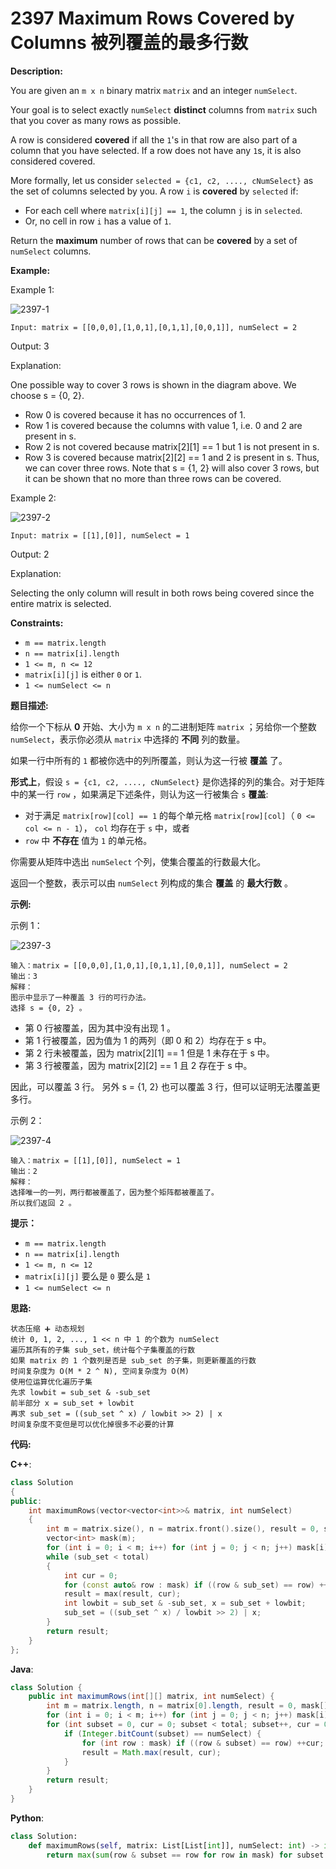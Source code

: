 # 2397 Maximum Rows Covered by Columns 被列覆盖的最多行数

__Description:__

You are given an `m x n` binary matrix `matrix` and an integer `numSelect`.

Your goal is to select exactly `numSelect` __distinct__ columns from `matrix` such that you cover as many rows as possible.

A row is considered __covered__ if all the `1`'s in that row are also part of a column that you have selected. If a row does not have any `1`s, it is also considered covered.

More formally, let us consider `selected = {c1, c2, ...., cNumSelect}` as the set of columns selected by you. A row `i` is __covered__ by `selected` if:

- For each cell where `matrix[i][j] == 1`, the column `j` is in `selected`.
- Or, no cell in row `i` has a value of `1`.

Return the __maximum__ number of rows that can be __covered__ by a set of `numSelect` columns.

__Example:__

Example 1:

![2397-1](https://assets.leetcode.com/uploads/2022/07/14/rowscovered.png)

```text
Input: matrix = [[0,0,0],[1,0,1],[0,1,1],[0,0,1]], numSelect = 2
```

Output: 3

Explanation:

One possible way to cover 3 rows is shown in the diagram above.
We choose s = {0, 2}.

- Row 0 is covered because it has no occurrences of 1.
- Row 1 is covered because the columns with value 1, i.e. 0 and 2 are present in s.
- Row 2 is not covered because matrix\[2][1] == 1 but 1 is not present in s.
- Row 3 is covered because matrix\[2][2] == 1 and 2 is present in s.
Thus, we can cover three rows.
Note that s = {1, 2} will also cover 3 rows, but it can be shown that no more than three rows can be covered.

Example 2:

![2397-2](https://assets.leetcode.com/uploads/2022/07/14/rowscovered2.png)

```text
Input: matrix = [[1],[0]], numSelect = 1
```

Output: 2

Explanation:

Selecting the only column will result in both rows being covered since the entire matrix is selected.

__Constraints:__

- `m == matrix.length`
- `n == matrix[i].length`
- `1 <= m, n <= 12`
- `matrix[i][j]` is either `0` or `1`.
- `1 <= numSelect <= n`

__题目描述:__

给你一个下标从 __0__ 开始、大小为 `m x n` 的二进制矩阵 `matrix` ；另给你一个整数 `numSelect`，表示你必须从 `matrix` 中选择的 __不同__ 列的数量。

如果一行中所有的 `1` 都被你选中的列所覆盖，则认为这一行被 __覆盖__ 了。

__形式上__，假设 `s = {c1, c2, ...., cNumSelect}` 是你选择的列的集合。对于矩阵中的某一行 `row` ，如果满足下述条件，则认为这一行被集合 `s` __覆盖__:

- 对于满足 `matrix[row][col] == 1` 的每个单元格 `matrix[row][col]`（ `0 <= col <= n - 1`）， `col` 均存在于 `s` 中，或者
- `row` 中 __不存在__ 值为 `1` 的单元格。

你需要从矩阵中选出 `numSelect` 个列，使集合覆盖的行数最大化。

返回一个整数，表示可以由 `numSelect` 列构成的集合 __覆盖__ 的 __最大行数__ 。

__示例:__

示例 1：

![2397-3](https://assets.leetcode.com/uploads/2022/07/14/rowscovered.png)

```text
输入：matrix = [[0,0,0],[1,0,1],[0,1,1],[0,0,1]], numSelect = 2
输出：3
解释：
图示中显示了一种覆盖 3 行的可行办法。
选择 s = {0, 2} 。
```

- 第 0 行被覆盖，因为其中没有出现 1 。
- 第 1 行被覆盖，因为值为 1 的两列（即 0 和 2）均存在于 s 中。
- 第 2 行未被覆盖，因为 matrix\[2][1] == 1 但是 1 未存在于 s 中。
- 第 3 行被覆盖，因为 matrix\[2][2] == 1 且 2 存在于 s 中。

因此，可以覆盖 3 行。
另外 s = {1, 2} 也可以覆盖 3 行，但可以证明无法覆盖更多行。

示例 2：

![2397-4](https://assets.leetcode.com/uploads/2022/07/14/rowscovered2.png)

```text
输入：matrix = [[1],[0]], numSelect = 1
输出：2
解释：
选择唯一的一列，两行都被覆盖了，因为整个矩阵都被覆盖了。
所以我们返回 2 。
```

__提示：__

- `m == matrix.length`
- `n == matrix[i].length`
- `1 <= m, n <= 12`
- `matrix[i][j]` 要么是 `0` 要么是 `1`
- `1 <= numSelect <= n`

__思路:__

```text
状态压缩 ➕ 动态规划
统计 0, 1, 2, ..., 1 << n 中 1 的个数为 numSelect
遍历其所有的子集 sub_set，统计每个子集覆盖的行数
如果 matrix 的 1 个数列是否是 sub_set 的子集，则更新覆盖的行数
时间复杂度为 O(M * 2 ^ N), 空间复杂度为 O(M)
使用位运算优化遍历子集
先求 lowbit = sub_set & -sub_set
前半部分 x = sub_set + lowbit
再求 sub_set = ((sub_set ^ x) / lowbit >> 2) | x
时间复杂度不变但是可以优化掉很多不必要的计算
```

__代码:__

__C++__:

```C++
class Solution 
{
public:
    int maximumRows(vector<vector<int>>& matrix, int numSelect) 
    {
        int m = matrix.size(), n = matrix.front().size(), result = 0, sub_set = (1 << numSelect) - 1, total = 1 << n;
        vector<int> mask(m);
        for (int i = 0; i < m; i++) for (int j = 0; j < n; j++) mask[i] |= matrix[i][j] << j;
        while (sub_set < total) 
        {
            int cur = 0;
            for (const auto& row : mask) if ((row & sub_set) == row) ++cur;
            result = max(result, cur);
            int lowbit = sub_set & -sub_set, x = sub_set + lowbit;
            sub_set = ((sub_set ^ x) / lowbit >> 2) | x;
        }
        return result;
    }
};
```

__Java__:

```Java
class Solution {
    public int maximumRows(int[][] matrix, int numSelect) {
        int m = matrix.length, n = matrix[0].length, result = 0, mask[] = new int[m], total = 1 << n;
        for (int i = 0; i < m; i++) for (int j = 0; j < n; j++) mask[i] |= matrix[i][j] << j;
        for (int subset = 0, cur = 0; subset < total; subset++, cur = 0) {
            if (Integer.bitCount(subset) == numSelect) {
                for (int row : mask) if ((row & subset) == row) ++cur;
                result = Math.max(result, cur);
            }
        }
        return result;
    }
}
```

__Python__:

```Python
class Solution:
    def maximumRows(self, matrix: List[List[int]], numSelect: int) -> int:
        return max(sum(row & subset == row for row in mask) for subset in range(1 << len(matrix[0])) if subset.bit_count() == numSelect) if (mask := [sum(x << j for j, x in enumerate(row)) for i, row in enumerate(matrix)]) else 0
```
